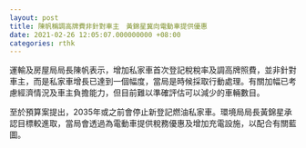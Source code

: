 ```yaml
---
layout: post
title: 陳帆稱調高牌費非針對車主　黃錦星冀向電動車提供優惠
date: 2021-02-26 12:05:07.000000000 +08:00
categories: rthk
---
```


運輸及房屋局局長陳帆表示，增加私家車首次登記稅稅率及調高牌照費，並非針對車主，而是私家車增長已達到一個幅度，當局是時候採取行動處理。有關加幅已考慮經濟情況及車主負擔能力，但目前難以準確評估可以減少的車輛數目。

至於預算案提出，2035年或之前會停止新登記燃油私家車。環境局局長黃錦星承認目標較進取，當局會透過為電動車提供稅務優惠及增加充電設施，以配合有關藍圖。
